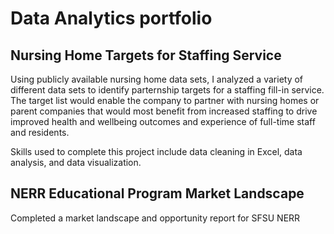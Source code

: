 # Data Analytics portfolio

## Nursing Home Targets for Staffing Service
   Using publicly available nursing home data sets, I analyzed a variety of different data sets to identify parternship targets for a staffing fill-in service. The target list would enable the company to partner with nursing homes or parent companies that would most benefit from increased staffing to drive improved health and wellbeing outcomes and experience of full-time staff and residents.
   
   Skills used to complete this project include data cleaning in Excel, data analysis, and data visualization.

## NERR Educational Program Market Landscape
  Completed a market landscape and opportunity report for SFSU NERR
